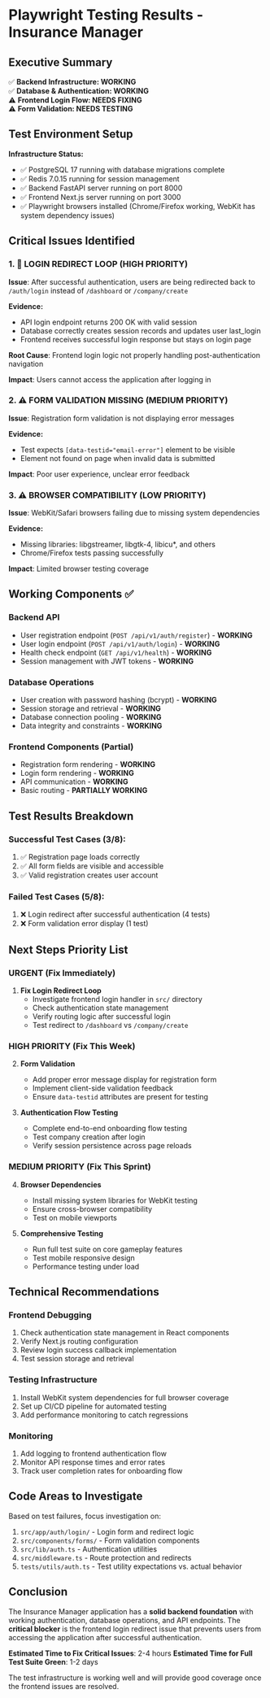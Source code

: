 # Playwright Testing Results - Insurance Manager

## Executive Summary

✅ **Backend Infrastructure: WORKING**  
✅ **Database & Authentication: WORKING**  
⚠️ **Frontend Login Flow: NEEDS FIXING**  
⚠️ **Form Validation: NEEDS TESTING**  

## Test Environment Setup

**Infrastructure Status:**
- ✅ PostgreSQL 17 running with database migrations complete
- ✅ Redis 7.0.15 running for session management
- ✅ Backend FastAPI server running on port 8000
- ✅ Frontend Next.js server running on port 3000
- ✅ Playwright browsers installed (Chrome/Firefox working, WebKit has system dependency issues)

## Critical Issues Identified

### 1. 🚨 LOGIN REDIRECT LOOP (HIGH PRIORITY)
**Issue**: After successful authentication, users are being redirected back to `/auth/login` instead of `/dashboard` or `/company/create`

**Evidence:**
- API login endpoint returns 200 OK with valid session
- Database correctly creates session records and updates user last_login
- Frontend receives successful login response but stays on login page

**Root Cause**: Frontend login logic not properly handling post-authentication navigation

**Impact**: Users cannot access the application after logging in

### 2. ⚠️ FORM VALIDATION MISSING (MEDIUM PRIORITY)
**Issue**: Registration form validation is not displaying error messages

**Evidence:**
- Test expects `[data-testid="email-error"]` element to be visible
- Element not found on page when invalid data is submitted

**Impact**: Poor user experience, unclear error feedback

### 3. ⚠️ BROWSER COMPATIBILITY (LOW PRIORITY)
**Issue**: WebKit/Safari browsers failing due to missing system dependencies

**Evidence:**
- Missing libraries: libgstreamer, libgtk-4, libicu*, and others
- Chrome/Firefox tests passing successfully

**Impact**: Limited browser testing coverage

## Working Components ✅

### Backend API
- User registration endpoint (`POST /api/v1/auth/register`) - **WORKING**
- User login endpoint (`POST /api/v1/auth/login`) - **WORKING**
- Health check endpoint (`GET /api/v1/health`) - **WORKING**
- Session management with JWT tokens - **WORKING**

### Database Operations
- User creation with password hashing (bcrypt) - **WORKING**
- Session storage and retrieval - **WORKING**
- Database connection pooling - **WORKING**
- Data integrity and constraints - **WORKING**

### Frontend Components (Partial)
- Registration form rendering - **WORKING**
- Login form rendering - **WORKING**
- API communication - **WORKING**
- Basic routing - **PARTIALLY WORKING**

## Test Results Breakdown

### Successful Test Cases (3/8):
1. ✅ Registration page loads correctly
2. ✅ All form fields are visible and accessible
3. ✅ Valid registration creates user account

### Failed Test Cases (5/8):
1. ❌ Login redirect after successful authentication (4 tests)
2. ❌ Form validation error display (1 test)

## Next Steps Priority List

### URGENT (Fix Immediately)
1. **Fix Login Redirect Loop**
   - Investigate frontend login handler in `src/` directory
   - Check authentication state management
   - Verify routing logic after successful login
   - Test redirect to `/dashboard` vs `/company/create`

### HIGH PRIORITY (Fix This Week)
2. **Form Validation**
   - Add proper error message display for registration form
   - Implement client-side validation feedback
   - Ensure `data-testid` attributes are present for testing

3. **Authentication Flow Testing**
   - Complete end-to-end onboarding flow testing
   - Test company creation after login
   - Verify session persistence across page reloads

### MEDIUM PRIORITY (Fix This Sprint)
4. **Browser Dependencies**
   - Install missing system libraries for WebKit testing
   - Ensure cross-browser compatibility
   - Test on mobile viewports

5. **Comprehensive Testing**
   - Run full test suite on core gameplay features
   - Test mobile responsive design
   - Performance testing under load

## Technical Recommendations

### Frontend Debugging
1. Check authentication state management in React components
2. Verify Next.js routing configuration
3. Review login success callback implementation
4. Test session storage and retrieval

### Testing Infrastructure
1. Install WebKit system dependencies for full browser coverage
2. Set up CI/CD pipeline for automated testing
3. Add performance monitoring to catch regressions

### Monitoring
1. Add logging to frontend authentication flow
2. Monitor API response times and error rates
3. Track user completion rates for onboarding flow

## Code Areas to Investigate

Based on test failures, focus investigation on:
1. `src/app/auth/login/` - Login form and redirect logic
2. `src/components/forms/` - Form validation components
3. `src/lib/auth.ts` - Authentication utilities
4. `src/middleware.ts` - Route protection and redirects
5. `tests/utils/auth.ts` - Test utility expectations vs. actual behavior

## Conclusion

The Insurance Manager application has a **solid backend foundation** with working authentication, database operations, and API endpoints. The **critical blocker** is the frontend login redirect issue that prevents users from accessing the application after successful authentication.

**Estimated Time to Fix Critical Issues**: 2-4 hours
**Estimated Time for Full Test Suite Green**: 1-2 days

The test infrastructure is working well and will provide good coverage once the frontend issues are resolved.
